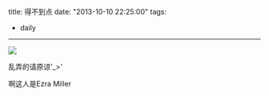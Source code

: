title: 得不到点
date: "2013-10-10 22:25:00"
tags:
- daily
---
![](/assets/0033-01.jpg)

乱弄的请原谅'_>'

啊这人是Ezra Miller